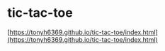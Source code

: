 # tic-tac-toe

[https://tonyh6369.github.io/tic-tac-toe/index.html](https://tonyh6369.github.io/tic-tac-toe/index.html)
